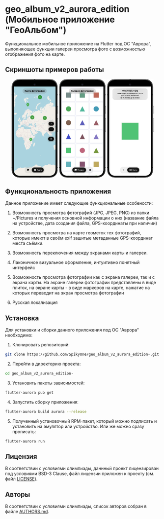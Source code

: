 # geo_album_v2_aurora_edition (Мобильное приложение "ГеоАльбом")

Функциональное мобильное приложение на Flutter под ОС "Аврора", выполняющее функции галереи просмотра фото с возможностью отображения фото на карте.

## Скриншоты примеров работы

<div align="center">
  <img src="screenshots/screenshot_1.png" width="30%">
  <img src="screenshots/screenshot_2.png" width="30%">
  <img src="screenshots/screenshot_3.png" width="30%">
</div>

## Функциональность приложения

Данное приложение имеет следующие функциональные особености:

1. Возможность просмотра фотографий (JPG, JPEG, PNG) из папки ~/Pictures и получения основной информации о них (название файла на устройстве, дата создания файла, GPS-координаты при наличии)

2. Возможность просмотра на карте геометок тех фотографий, которые имеют в своём exif зашитые метаданные GPS-координат места съёмки.

3. Возможность переключения между экранами карты и галереи.

4. Лаконичное визуальное оформление, интуитивно понятный интерфейс

5. Возможность просмотра фотографии как с экрана галереи, так и с экрана карты. На экране галереи фотографии представлены в виде плиток, на экране карты - в виде маркеров на карте, нажатие на которых переводит на экран просмотра фотографии

6. Русская локализация



## Установка

Для установки и сборки данного приложения под ОС "Аврора" необходимо:

1. Клонировать репозиторий:
```bash
git clone https://github.com/SpikyOne/geo_album_v2_aurora_edition-.git
```

2. Перейти в директорию проекта:
```bash
cd geo_album_v2_aurora_edition-
```

3. Установить пакеты зависимостей:
```bash
flutter-aurora pub get
```

4. Запустить сборку приложения:
```bash
flutter-aurora build aurora --release
```

5. Полученный установочный RPM-пакет, который можно подписать и установить на эмулятор или устройство. Или же можно сразу прописать:
```bash
flutter-aurora run
```


## Лицензия

В соответствии с условиями олимпиады, даннный проект лицензирован под условиями BSD-3 Clause, файл лицензии приложен к проекту (см. файл [LICENSE](LICENSE)).

## Авторы

В соответствии с условиями олимпиады, список авторов собран в файле  [AUTHORS.md](AUTHORS.md).
